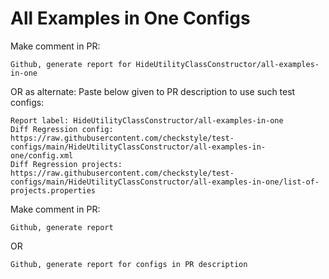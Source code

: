 # All Examples in One Configs
Make comment in PR:
```
Github, generate report for HideUtilityClassConstructor/all-examples-in-one
```
OR as alternate:
Paste below given to PR description to use such test configs:
```
Report label: HideUtilityClassConstructor/all-examples-in-one
Diff Regression config: https://raw.githubusercontent.com/checkstyle/test-configs/main/HideUtilityClassConstructor/all-examples-in-one/config.xml
Diff Regression projects: https://raw.githubusercontent.com/checkstyle/test-configs/main/HideUtilityClassConstructor/all-examples-in-one/list-of-projects.properties
```
Make comment in PR:
```
Github, generate report
```
OR
```
Github, generate report for configs in PR description
```
